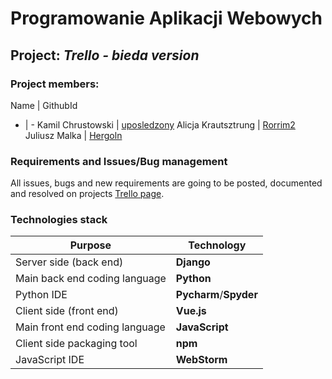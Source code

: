 # Programowanie Aplikacji Webowych

## Project: ___Trello - bieda version___

### Project members:

Name | GithubId
- | -
Kamil Chrustowski | [uposledzony](https://github.com/uposledzony)
Alicja Krautsztrung | [Rorrim2](https://github.com/Rorrim2)
Juliusz Malka | [Hergoln](https://github.com/Hergoln)


### Requirements and Issues/Bug management

All issues, bugs and new requirements are going to be posted, documented and resolved on projects [Trello page](https://trello.com/b/5xIcVvvC).


### Technologies stack

Purpose | Technology
-|-
Server side (back end) | __Django__
Main back end coding language | __Python__
Python IDE | __Pycharm__/__Spyder__
Client side (front end) | __Vue.js__
Main front end coding language | __JavaScript__
Client side packaging tool | __npm__
JavaScript IDE | __WebStorm__